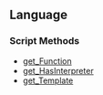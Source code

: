 ## Language


### Script Methods


* [get_Function](get_Function.md)
* [get_HasInterpreter](get_HasInterpreter.md)
* [get_Template](get_Template.md)
